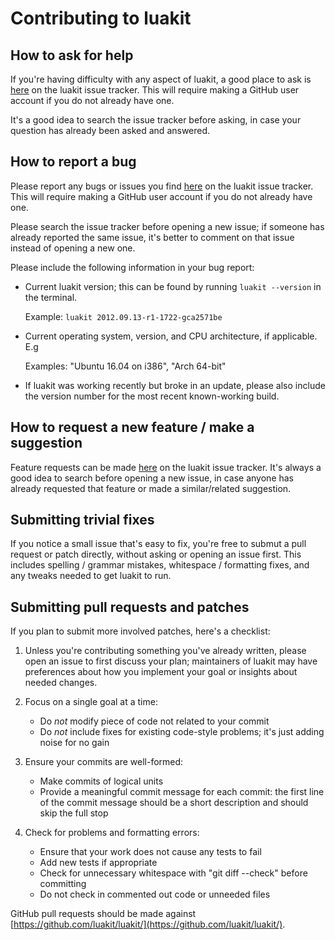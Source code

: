 # Contributing to luakit

## How to ask for help

If you're having difficulty with any aspect of luakit, a good place to
ask is [here](https://github.com/luakit/luakit/issues) on the luakit issue
tracker. This will require making a GitHub user account if you do not
already have one.

It's a good idea to search the issue tracker before asking, in case your
question has already been asked and answered.

## How to report a bug

Please report any bugs or issues you find
[here](https://github.com/luakit/luakit/issues) on the luakit issue tracker.
This will require making a GitHub user account if you do not already
have one.

Please search the issue tracker before opening a new issue; if someone
has already reported the same issue, it's better to comment on that
issue instead of opening a new one.

Please include the following information in your bug report:

 - Current luakit version; this can be found by running `luakit --version` in the terminal.

   Example: `luakit 2012.09.13-r1-1722-gca2571be`

 - Current operating system, version, and CPU architecture, if applicable. E.g

   Examples: "Ubuntu 16.04 on i386", "Arch 64-bit"

 - If luakit was working recently but broke in an update, please also include
   the version number for the most recent known-working build.

## How to request a new feature / make a suggestion

Feature requests can be made [here](https://github.com/luakit/luakit/issues)
on the luakit issue tracker. It's always a good idea to search before
opening a new issue, in case anyone has already requested that feature
or made a similar/related suggestion.

## Submitting trivial fixes

If you notice a small issue that's easy to fix, you're free to submut
a pull request or patch directly, without asking or opening an issue
first. This includes spelling / grammar mistakes, whitespace /
formatting fixes, and any tweaks needed to get luakit to run.

## Submitting pull requests and patches

If you plan to submit more involved patches, here's a checklist:

1. Unless you're contributing something you've already written, please
   open an issue to first discuss your plan; maintainers of luakit may have
   preferences about how you implement your goal or insights about needed
   changes.

2. Focus on a single goal at a time:
	- Do _not_ modify piece of code not related to your commit
	- Do _not_ include fixes for existing code-style problems; it's just adding noise for no gain

3. Ensure your commits are well-formed:
	- Make commits of logical units
    - Provide a meaningful commit message for each commit: the first line
      of the commit message should be a short description and should skip the
      full stop

4. Check for problems and formatting errors:
	- Ensure that your work does not cause any tests to fail
	- Add new tests if appropriate
	- Check for unnecessary whitespace with "git diff --check" before committing
	- Do not check in commented out code or unneeded files

GitHub pull requests should be made against [https://github.com/luakit/luakit/](https://github.com/luakit/luakit/).
